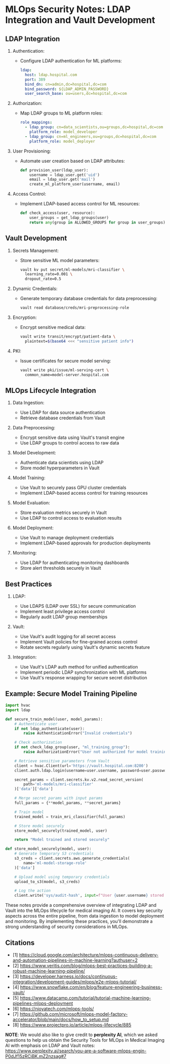 # MLOps Security Notes: LDAP Integration and Vault Development

## LDAP Integration

1. Authentication:

   - Configure LDAP authentication for ML platforms:

     ```yaml
     ldap:
       host: ldap.hospital.com
       port: 389
       bind_dn: cn=admin,dc=hospital,dc=com
       bind_password: ${LDAP_ADMIN_PASSWORD}
       user_search_base: ou=users,dc=hospital,dc=com
     ```

2. Authorization:

   - Map LDAP groups to ML platform roles:

     ```yaml
     role_mappings:
       - ldap_group: cn=data_scientists,ou=groups,dc=hospital,dc=com
         platform_role: model_developer
       - ldap_group: cn=ml_engineers,ou=groups,dc=hospital,dc=com
         platform_role: model_deployer
     ```

3. User Provisioning:

   - Automate user creation based on LDAP attributes:

     ```python
     def provision_user(ldap_user):
         username = ldap_user.get('uid')
         email = ldap_user.get('mail')
         create_ml_platform_user(username, email)
     ```

4. Access Control:

   - Implement LDAP-based access control for ML resources:

     ```python
     def check_access(user, resource):
         user_groups = get_ldap_groups(user)
         return any(group in ALLOWED_GROUPS for group in user_groups)
     ```

## Vault Development

1. Secrets Management:

   - Store sensitive ML model parameters:

     ```sh
     vault kv put secret/ml-models/mri-classifier \
       learning_rate=0.001 \
       dropout_rate=0.5
     ```

2. Dynamic Credentials:

   - Generate temporary database credentials for data preprocessing:

     ```sh
     vault read database/creds/mri-preprocessing-role
     ```

3. Encryption:

   - Encrypt sensitive medical data:

     ```sh
     vault write transit/encrypt/patient-data \
       plaintext=$(base64 <<< "sensitive patient info")
     ```

4. PKI:

   - Issue certificates for secure model serving:

     ```sh
     vault write pki/issue/ml-serving-cert \
       common_name=model-server.hospital.com
     ```

## MLOps Lifecycle Integration

1. Data Ingestion:

   - Use LDAP for data source authentication
   - Retrieve database credentials from Vault

2. Data Preprocessing:

   - Encrypt sensitive data using Vault's transit engine
   - Use LDAP groups to control access to raw data

3. Model Development:

   - Authenticate data scientists using LDAP
   - Store model hyperparameters in Vault

4. Model Training:

   - Use Vault to securely pass GPU cluster credentials
   - Implement LDAP-based access control for training resources

5. Model Evaluation:

   - Store evaluation metrics securely in Vault
   - Use LDAP to control access to evaluation results

6. Model Deployment:

   - Use Vault to manage deployment credentials
   - Implement LDAP-based approvals for production deployments

7. Monitoring:

   - Use LDAP for authenticating monitoring dashboards
   - Store alert thresholds securely in Vault

## Best Practices

1. LDAP:

   - Use LDAPS (LDAP over SSL) for secure communication
   - Implement least privilege access control
   - Regularly audit LDAP group memberships

2. Vault:

   - Use Vault's audit logging for all secret access
   - Implement Vault policies for fine-grained access control
   - Rotate secrets regularly using Vault's dynamic secrets feature

3. Integration:

   - Use Vault's LDAP auth method for unified authentication
   - Implement periodic LDAP synchronization with ML platforms
   - Use Vault's response wrapping for secure secret distribution

## Example: Secure Model Training Pipeline

```python
import hvac
import ldap

def secure_train_model(user, model_params):
    # Authenticate user
    if not ldap_authenticate(user):
        raise AuthenticationError("Invalid credentials")

    # Check authorization
    if not check_ldap_group(user, "ml_training_group"):
        raise AuthorizationError("User not authorized for model training")

    # Retrieve sensitive parameters from Vault
    client = hvac.Client(url='https://vault.hospital.com:8200')
    client.auth.ldap.login(username=user.username, password=user.password)

    secret_params = client.secrets.kv.v2.read_secret_version(
        path='ml-models/mri-classifier'
    )['data']['data']

    # Merge secret params with input params
    full_params = {**model_params, **secret_params}

    # Train model
    trained_model = train_mri_classifier(full_params)

    # Store model securely
    store_model_securely(trained_model, user)

    return "Model trained and stored securely"

def store_model_securely(model, user):
    # Generate temporary S3 credentials
    s3_creds = client.secrets.aws.generate_credentials(
        name='ml-model-storage-role'
    )['data']

    # Upload model using temporary credentials
    upload_to_s3(model, s3_creds)

    # Log the action
    client.write('sys/audit-hash', input=f"User {user.username} stored model")
```

These notes provide a comprehensive overview of integrating LDAP and Vault into the MLOps lifecycle for medical imaging AI. It covers key security aspects across the entire pipeline, from data ingestion to model deployment and monitoring. By implementing these practices, you'll demonstrate a strong understanding of security considerations in MLOps.

## Citations

- [1] https://cloud.google.com/architecture/mlops-continuous-delivery-and-automation-pipelines-in-machine-learning?authuser=2
- [2] https://www.veritis.com/blog/mlops-best-practices-building-a-robust-machine-learning-pipeline/
- [3] https://developer.harness.io/docs/continuous-integration/development-guides/mlops/e2e-mlops-tutorial/
- [4] https://www.snowflake.com/en/blog/feature-engineering-business-vault/
- [5] https://www.datacamp.com/tutorial/tutorial-machine-learning-pipelines-mlops-deployment
- [6] https://nioyatech.com/mlops-tools/
- [7] https://github.com/microsoft/mlops-model-factory-accelerator/blob/main/docs/how_to_setup.md
- [8] https://www.projectpro.io/article/mlops-lifecycle/885

**NOTE**: We would also like to give credit to **perplexity AI**, which we asked questions to help us obtain the Security Tools for MLOps in Medical Imaging AI with emphasis on LDAP and Vault notes: https://www.perplexity.ai/search/you-are-a-software-mlops-engin-P0dJf15zRCiBK.mZ2nzsag#7
